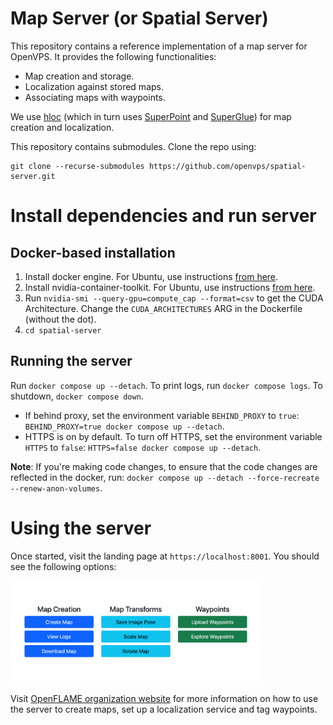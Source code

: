 # Map Server (or Spatial Server)

This repository contains a reference implementation of a map server for OpenVPS. It provides the following functionalities:

- Map creation and storage.
- Localization against stored maps.
- Associating maps with waypoints.

We use [hloc](https://github.com/cvg/Hierarchical-Localization) (which in turn uses [SuperPoint](https://arxiv.org/abs/1712.07629) and [SuperGlue](https://arxiv.org/abs/1911.11763)) for map creation and localization.

This repository contains submodules. Clone the repo using:
```
git clone --recurse-submodules https://github.com/openvps/spatial-server.git
```

# Install dependencies and run server

## Docker-based installation

1. Install docker engine. For Ubuntu, use instructions [from here](https://docs.docker.com/engine/install/ubuntu/#install-using-the-repository).
2. Install nvidia-container-toolkit. For Ubuntu, use instructions [from here](https://docs.nvidia.com/datacenter/cloud-native/container-toolkit/latest/install-guide.html#installing-with-apt).
3. Run `nvidia-smi --query-gpu=compute_cap --format=csv` to get the CUDA Architecture. Change the `CUDA_ARCHITECTURES` ARG in the Dockerfile (without the dot).
3. `cd spatial-server`

## Running the server
Run `docker compose up --detach`. To print logs, run `docker compose logs`. To shutdown, `docker compose down`.

- If behind proxy, set the environment variable `BEHIND_PROXY` to `true`: `BEHIND_PROXY=true docker compose up --detach`.
- HTTPS is on by default. To turn off HTTPS, set the environment variable `HTTPS` to `false`: `HTTPS=false docker compose up --detach`.

**Note**: If you're making code changes, to ensure that the code changes are reflected in the docker, run: `docker compose up --detach --force-recreate --renew-anon-volumes`.

# Using the server

Once started, visit the landing page at `https://localhost:8001`. You should see the following options:

<img src="doc/images/landing_page.png" alt="Landing Page" width="400">

Visit [OpenFLAME organization website](https://openflam.github.io/pages/tools/map-server.html) for more information on how to use the server to create maps, set up a localization service and tag waypoints.
